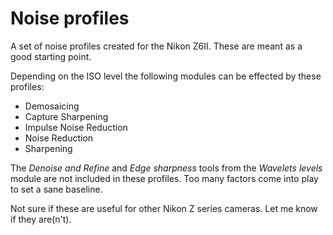 # Noise profiles

A set of noise profiles created for the Nikon Z6II. These are meant as a good starting point.

Depending on the ISO level the following modules can be effected by these profiles:

- Demosaicing
- Capture Sharpening
- Impulse Noise Reduction
- Noise Reduction
- Sharpening

The *Denoise and Refine* and *Edge sharpness* tools from the *Wavelets levels* module are not included in these profiles. Too many factors come into play to set a sane baseline.

Not sure if these are useful for other Nikon Z series cameras. Let me know if they are(n't).

